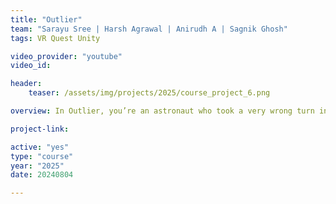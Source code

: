 ```yaml
---
title: "Outlier"
team: "Sarayu Sree | Harsh Agrawal | Anirudh A | Sagnik Ghosh"
tags: VR Quest Unity

video_provider: "youtube"
video_id:

header:
    teaser: /assets/img/projects/2025/course_project_6.png

overview: In Outlier, you’re an astronaut who took a very wrong turn into a black hole and made a total mess of the universe. Oops. Now, a cranky, flickering CRT monitor is your only guide, and it wants you to clean up your cosmic disaster. Teleport through three bizarre worlds—Ocean, Forest, and Desert—hunting for scattered outliers to patch things up. Fix reality, escape the void, and maybe, just maybe, avoid black holes next time.

project-link:

active: "yes"
type: "course"
year: "2025"
date: 20240804

---
```

